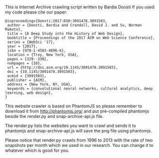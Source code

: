 This is Internet Archive crawling script written by Bardia Doosti
If you used my code please cite our paper:

```
@inproceedings{Doosti:2017:DSH:3091478.3091503,
 author = {Doosti, Bardia and Crandall, David J. and Su, Norman Makoto},
 title = {A Deep Study into the History of Web Design},
 booktitle = {Proceedings of the 2017 ACM on Web Science Conference},
 series = {WebSci '17},
 year = {2017},
 isbn = {978-1-4503-4896-6},
 location = {Troy, New York, USA},
 pages = {329--338},
 numpages = {10},
 url = {http://doi.acm.org/10.1145/3091478.3091503},
 doi = {10.1145/3091478.3091503},
 acmid = {3091503},
 publisher = {ACM},
 address = {New York, NY, USA},
 keywords = {convolutional neural networks, cultural analytics, deep learning, web design},
}
```

This website crawler is based on PhantomJS so please remember to download it from http://phantomjs.org/ and put pre-compiled phantomjs beside the render.py and snap-archive-api.js file.

The render.py lists the websites you want to crawl and sends it to phantomjs and snap-archive-api.js will save the png file using phantomjs.

Please notice that render.py crawls from 1996 to 2013 with the rate of two snapshots per month which we used in our research. You can change it to whatever which is good for you.
